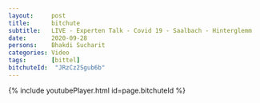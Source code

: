 ```yaml
---
layout:     post
title:      bitchute
subtitle:   LIVE - Experten Talk - Covid 19 - Saalbach - Hinterglemm
date:       2020-09-28
persons:    Bhakdi Sucharit
categories: Video
tags:       [bittel]
bitchuteId:  "JRzCz2Sgub6b"
---
```

{% include youtubePlayer.html id=page.bitchuteId %}

